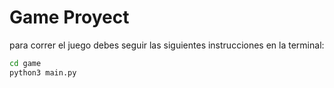 # Game Proyect
para correr el juego debes seguir las siguientes instrucciones en la terminal:

```sh
cd game 
python3 main.py
```